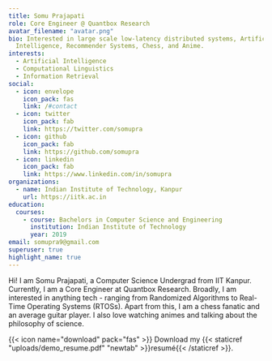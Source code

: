 ```yaml
---
title: Somu Prajapati
role: Core Engineer @ Quantbox Research
avatar_filename: "avatar.png"
bio: Interested in large scale low-latency distributed systems, Artificial
  Intelligence, Recommender Systems, Chess, and Anime.
interests:
  - Artificial Intelligence
  - Computational Linguistics
  - Information Retrieval
social:
  - icon: envelope
    icon_pack: fas
    link: /#contact
  - icon: twitter
    icon_pack: fab
    link: https://twitter.com/somupra
  - icon: github
    icon_pack: fab
    link: https://github.com/somupra
  - icon: linkedin
    icon_pack: fab
    link: https://www.linkedin.com/in/somupra
organizations:
  - name: Indian Institute of Technology, Kanpur
    url: https://iitk.ac.in
education:
  courses:
    - course: Bachelors in Computer Science and Engineering
      institution: Indian Institute of Technology
      year: 2019
email: somupra9@gmail.com
superuser: true
highlight_name: true
---
```


Hi! I am Somu Prajapati, a Computer Science Undergrad from IIT Kanpur. Currently, I am a Core Engineer at Quantbox Research. Broadly, I am interested in anything tech - ranging from Randomized Algorithms to Real-Time Operating Systems (RTOSs). Apart from this, I am a chess fanatic and an average guitar player. I also love watching animes and talking about the philosophy of science.

{{< icon name="download" pack="fas" >}} Download my {{< staticref "uploads/demo_resume.pdf" "newtab" >}}resumé{{< /staticref >}}.
